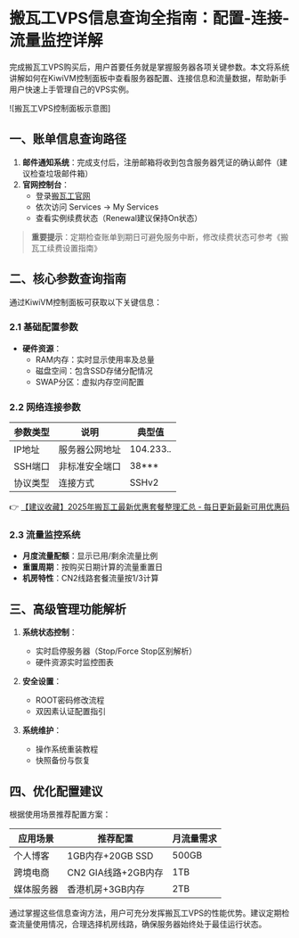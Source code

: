 # 搬瓦工VPS信息查询全指南：配置-连接-流量监控详解

完成搬瓦工VPS购买后，用户首要任务就是掌握服务器各项关键参数。本文将系统讲解如何在KiwiVM控制面板中查看服务器配置、连接信息和流量数据，帮助新手用户快速上手管理自己的VPS实例。

![搬瓦工VPS控制面板示意图]

## 一、账单信息查询路径
1. **邮件通知系统**：完成支付后，注册邮箱将收到包含服务器凭证的确认邮件（建议检查垃圾邮件箱）
2. **官网控制台**：
   - 登录[搬瓦工官网](https://bit.ly/banwagon)
   - 依次访问 Services → My Services
   - 查看实例续费状态（Renewal建议保持On状态）

> **重要提示**：定期检查账单到期日可避免服务中断，修改续费状态可参考《搬瓦工续费设置指南》

## 二、核心参数查询指南
通过KiwiVM控制面板可获取以下关键信息：

### 2.1 基础配置参数
- **硬件资源**：
  - RAM内存：实时显示使用率及总量
  - 磁盘空间：包含SSD存储分配情况
  - SWAP分区：虚拟内存空间配置

### 2.2 网络连接参数
| 参数类型 | 说明 | 典型值 |
|---------|------|-------|
| IP地址 | 服务器公网地址 | 104.233.*.* |
| SSH端口 | 非标准安全端口 | 38*** |
| 协议类型 | 连接方式 | SSHv2 |

👉 [【建议收藏】2025年搬瓦工最新优惠套餐整理汇总 - 每日更新最新可用优惠码](https://bit.ly/banwagon)

### 2.3 流量监控系统
- **月度流量配额**：显示已用/剩余流量比例
- **重置周期**：按购买日期计算的流量重置日
- **机房特性**：CN2线路套餐流量按1/3计算

## 三、高级管理功能解析
1. **系统状态控制**：
   - 实时启停服务器（Stop/Force Stop区别解析）
   - 硬件资源实时监控图表

2. **安全设置**：
   - ROOT密码修改流程
   - 双因素认证配置指引

3. **系统维护**：
   - 操作系统重装教程
   - 快照备份与恢复

## 四、优化配置建议
根据使用场景推荐配置方案：

**应用场景** | **推荐配置** | **月流量需求**
---|---|---
个人博客 | 1GB内存+20GB SSD | 500GB
跨境电商 | CN2 GIA线路+2GB内存 | 1TB 
媒体服务器 | 香港机房+3GB内存 | 2TB 

通过掌握这些信息查询方法，用户可充分发挥搬瓦工VPS的性能优势。建议定期检查流量使用情况，合理选择机房线路，确保服务器始终处于最佳运行状态。